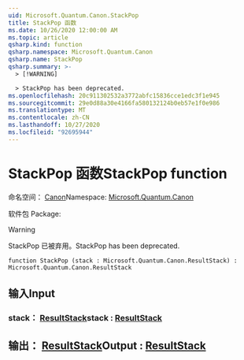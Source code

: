 ```yaml
---
uid: Microsoft.Quantum.Canon.StackPop
title: StackPop 函数
ms.date: 10/26/2020 12:00:00 AM
ms.topic: article
qsharp.kind: function
qsharp.namespace: Microsoft.Quantum.Canon
qsharp.name: StackPop
qsharp.summary: >-
  > [!WARNING]

  > StackPop has been deprecated.
ms.openlocfilehash: 20c911302532a3772abfc15836cce1edc3f1e945
ms.sourcegitcommit: 29e0d88a30e4166fa580132124b0eb57e1f0e986
ms.translationtype: MT
ms.contentlocale: zh-CN
ms.lasthandoff: 10/27/2020
ms.locfileid: "92695944"
---
```

# <a name="stackpop-function"></a><span data-ttu-id="d11ac-102">StackPop 函数</span><span class="sxs-lookup"><span data-stu-id="d11ac-102">StackPop function</span></span>

<span data-ttu-id="d11ac-103">命名空间： [Canon](xref:Microsoft.Quantum.Canon)</span><span class="sxs-lookup"><span data-stu-id="d11ac-103">Namespace: [Microsoft.Quantum.Canon](xref:Microsoft.Quantum.Canon)</span></span>

<span data-ttu-id="d11ac-104">软件包 [](https://nuget.org/packages/)</span><span class="sxs-lookup"><span data-stu-id="d11ac-104">Package: [](https://nuget.org/packages/)</span></span>


> [!WARNING]
> <span data-ttu-id="d11ac-105">StackPop 已被弃用。</span><span class="sxs-lookup"><span data-stu-id="d11ac-105">StackPop has been deprecated.</span></span>



```qsharp
function StackPop (stack : Microsoft.Quantum.Canon.ResultStack) : Microsoft.Quantum.Canon.ResultStack
```


## <a name="input"></a><span data-ttu-id="d11ac-106">输入</span><span class="sxs-lookup"><span data-stu-id="d11ac-106">Input</span></span>

### <a name="stack--resultstack"></a><span data-ttu-id="d11ac-107">stack： [ResultStack](xref:Microsoft.Quantum.Canon.ResultStack)</span><span class="sxs-lookup"><span data-stu-id="d11ac-107">stack : [ResultStack](xref:Microsoft.Quantum.Canon.ResultStack)</span></span>





## <a name="output--resultstack"></a><span data-ttu-id="d11ac-108">输出： [ResultStack](xref:Microsoft.Quantum.Canon.ResultStack)</span><span class="sxs-lookup"><span data-stu-id="d11ac-108">Output : [ResultStack](xref:Microsoft.Quantum.Canon.ResultStack)</span></span>

